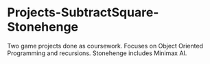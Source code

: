# Projects-SubtractSquare-Stonehenge
Two game projects done as coursework. Focuses on Object Oriented Programming and recursions. Stonehenge includes Minimax AI.
